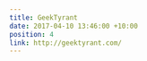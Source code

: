 ```yaml
---
title: GeekTyrant
date: 2017-04-10 13:46:00 +10:00
position: 4
link: http://geektyrant.com/
---
```


